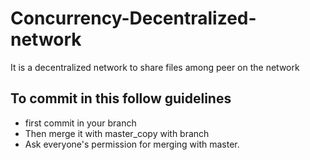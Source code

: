 # Concurrency-Decentralized-network
It is a decentralized network to share files among peer on the network

## To commit in this follow guidelines
 * first commit in your branch
 * Then merge it with master_copy with branch
 * Ask everyone's permission for merging with master.

